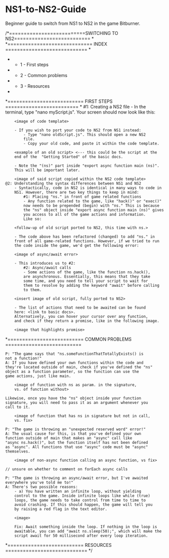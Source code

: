 # NS1-to-NS2-Guide
Beginner guide to switch from NS1 to NS2 in the game Bitburner.


/*==========================SWITCHING TO NS2==========================
 *
 *=============================	  INDEX   ============================
 *
 *  - 1 - First steps
 *  - 2 - Common problems
 *  - 3 - Resources
 *
 *==========================   FIRST STEPS   =========================
 * 
	#1: Creating a NS2 file
		- In the terminal, type "nano myScript.js". Your
		screen should now look like this:
		
		<image of code template>
		
		- If you wish to port your code to NS2 from NS1 instead:
			- Type "nano oldScript.js". This should open a new NS2
			file.
			- Copy your old code, and paste it within the code template.
			
		<example of an old script> <--- this could be the script at the 
		end of the  "Getting Started" of the basic docs.
		
		- Note the "(ns)" part inside "export async function main (ns)". 
		This will be important later.
		
		<image of said script copied within the NS2 code template>
	@2: Understanding the syntax differences between NS1 and NS2
		- Syntactically, code in NS2 is identical in many ways to code in 
		NS1. However, there are two key things to keep in mind:
			#1: Placing "ns." in front of game related functions
			- Any function related to the game, like "hack()" or "exec()"
			now needs to be prepended (begin) with "ns." This is because 
			the "ns" object inside "export async function main (ns)" gives
			you access to all of the game actions and information.
			Like so: 
			
		<follow-up of old script ported to NS2, this time with ns.>
		
		- The code above has been refactored (changed) to add "ns." in 
		front of all game-related functions. However, if we tried to run
		the code inside the game, we'd get the following error:
		
		<image of async/await error>
		
		- This introduces us to #2:
			#2: Async/await calls
			- Some actions of the game, like the function ns.hack(),
			are asynchronous. Essentially, this means that they take
			some time, and you need to tell your script to wait for
			them to resolve by adding the keyword "await" before calling 
			to them.
			
		<insert image of old script, fully ported to NS2>
		
		- The list of actions that need to be awaited can be found
		here: <link to basic docs>.
		Alternatively, you can hover your cursor over any function,
		and check if they return a promise, like in the following image.
		
		<image that highlights promise>
		
*========================== COMMON PROBLEMS ==========================
	
	P: "The game says that "ns.someFunctionThatTotallyExists() is 
	not a function!"
	A: If you have defined your own functions within the code and
	they're located outside of main, check if you've defined the "ns" 
	object as a function parameter, so the function can use the
	game actions, just like main.
		
		<image of function with ns as param. in the signature,
		vs. of function without>
	
	Likewise, once you have the "ns" object inside your function
	signature, you will need to pass it as an argument whenever you
	call to it.
		
		<image of function that has ns in signature but not in call,
		vs. fix>
	
	P: "The game is throwing an "unexpected reserved word" error!"
	A: The usual cause for this, is that you've defined your own
	function outside of main that makes an "async" call like 
	"async ns.hack()", but the function itself has not been defined
	as "async". All functions that use "async" code must be "async"
	themselves.
	
		<image of non-async function calling an async function, vs fix>
	
	// unsure on whether to comment on forEach async calls 
	
	P: "The game is throwing an async/await error, but I've awaited
	everywhere you've told me to!"
	A: There's two possible reasons:
		- a) You have written an infinite loop, without yielding
		control to the game. Inside infinite loops like while (true)
		loops, the game needs to take control from time to time to
		avoid crashing. If this should happen, the game will tell you
		by raising a red flag in the text editor.
		
		<image>
		
		Fix: Await something inside the loop. If nothing in the loop is
		awaitable, you can add "await ns.sleep(50);", which will make the
		script await for 50 millisecond after every loop iteration.

*==========================   RESOURCES   ============================
	<links to basic docs and full docs>
*/
